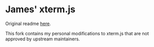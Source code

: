 # James' xterm.js

Original readme [here](README.md).

This fork contains my personal modifications to xterm.js that are not approved by upstream maintainers.
